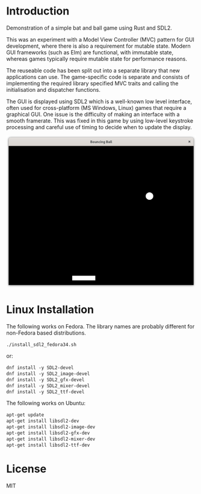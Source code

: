 # Introduction

Demonstration of a simple bat and ball game using Rust and SDL2.

This was an experiment with a Model View Controller (MVC) pattern for GUI development, where there is also a requirement for mutable state.
Modern GUI frameworks (such as Elm) are functional, with immutable state, whereas games typically require mutable state for performance reasons.

The reuseable code has been split out into a separate library that new applications can use.
The game-specific code is separate and consists of implementing the required library specified MVC traits and calling the initialisation and dispatcher functions.

The GUI is displayed using SDL2 which is a well-known low level interface, often used for cross-platform (MS Windows, Linux) games that require a graphical GUI.
One issue is the difficulty of making an interface with a smooth framerate.
This was fixed in this game by using low-level keystroke processing and careful use of timing to decide when to update the display.

![Screenshot](screenshot.png)

# Linux Installation

The following works on Fedora. The library names are probably different for non-Fedora based distributions.

    ./install_sdl2_fedora34.sh

or:

    dnf install -y SDL2-devel
    dnf install -y SDL2_image-devel
    dnf install -y SDL2_gfx-devel
    dnf install -y SDL2_mixer-devel
    dnf install -y SDL2_ttf-devel  

The following works on Ubuntu:

    apt-get update
    apt-get install libsdl2-dev
    apt-get install libsdl2-image-dev
    apt-get install libsdl2-gfx-dev
    apt-get install libsdl2-mixer-dev
    apt-get install libsdl2-ttf-dev

# License

MIT
